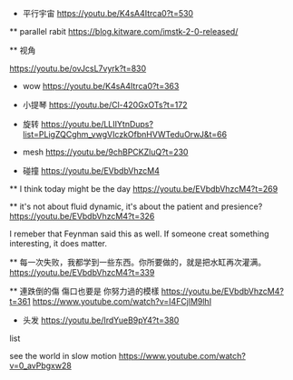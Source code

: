 * 平行宇宙
https://youtu.be/K4sA4Itrca0?t=530

** parallel rabit
https://blog.kitware.com/imstk-2-0-released/

** 视角

https://youtu.be/ovJcsL7vyrk?t=830

* wow
https://youtu.be/K4sA4Itrca0?t=363

* 小提琴
https://youtu.be/Cl-420GxOTs?t=172

* 旋转
https://youtu.be/LLIIYtnDups?list=PLigZQCghm_vwgVIczkOfbnHVWTeduOrwJ&t=66

* mesh
https://youtu.be/9chBPCKZluQ?t=230

* 碰撞
https://youtu.be/EVbdbVhzcM4

** I think today might be the day
https://youtu.be/EVbdbVhzcM4?t=269

** it's not about fluid dynamic, it's about the patient and presience?
https://youtu.be/EVbdbVhzcM4?t=326

I remeber that Feynman said this as well. If someone creat something interesting, it does matter.

** 每一次失败，我都学到一些东西。你所要做的，就是把水缸再次灌满。
https://youtu.be/EVbdbVhzcM4?t=339

** 連跌倒的傷 傷口也要是 你努力過的模樣
https://youtu.be/EVbdbVhzcM4?t=361
https://www.youtube.com/watch?v=I4FCjlM9lhI


* 头发
https://youtu.be/IrdYueB9pY4?t=380


list

see the world in slow motion
https://www.youtube.com/watch?v=0_avPbgxw28
